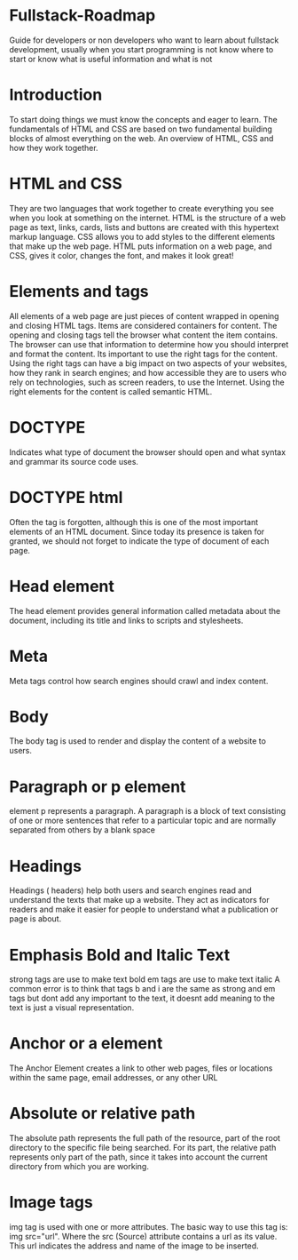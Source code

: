 # Fullstack-Roadmap
Guide for developers or non developers who want to learn about fullstack development, usually when you start programming is not know where to start or know what is useful information and what is not 

# Introduction
To start doing things we must know the concepts and eager to learn. The fundamentals of HTML and CSS are based on two fundamental building blocks of almost everything on the web. An overview of HTML, CSS and how they work together.
# HTML and CSS
 They are two languages that work together to create everything you see when you look at something on the internet. HTML is the structure of a web page as text, links, cards, lists and buttons are created with this hypertext markup language. CSS allows you to add styles to the different elements that make up the web page. HTML puts information on a web page, and CSS, gives it color, changes the font, and makes it look great!
 # Elements and tags
 All elements of a web page are just pieces of content wrapped in opening and closing HTML tags.
Items are considered containers for content. The opening and closing tags tell the browser what content the item contains. The browser can use that information to determine how you should interpret and format the content.
Its important to use the right tags for the content. Using the right tags can have a big impact on two aspects of your websites, how they rank in search engines; and how accessible they are to users who rely on technologies, such as screen readers, to use the Internet.
Using the right elements for the content is called semantic HTML.
# DOCTYPE 
Indicates what type of document the browser should open and what syntax and grammar its source code uses.

# DOCTYPE html
Often the tag is forgotten, although this is one of the most important elements of an HTML document. Since today its presence is taken for granted, we should not forget to indicate the type of document of each page.

# Head element
The head element provides general information called metadata about the document, including its title and links to scripts and stylesheets.

# Meta
Meta tags control how search engines should crawl and index content. 
# Body
 The body tag is used to render and display the content of a website to users.
# Paragraph or p element
element p represents a paragraph. A paragraph is a block of text consisting of one or more sentences that refer to a particular topic and are normally separated from others by a blank space
# Headings
Headings ( headers) help both users and search engines read and understand the texts that make up a website. They act as indicators for readers and make it easier for people to understand what a publication or page is about.

# Emphasis Bold and Italic Text
strong tags are use to make text bold
em tags are use to make text italic
A common error is to think that tags b and i are the same as strong
and em tags but dont add any important to the text, it doesnt add meaning to the text is just a visual representation.

# Anchor or a element
The Anchor Element creates a link to other web pages, files or locations within the same page, email addresses, or any other URL

# Absolute or relative path
The absolute path represents the full path of the resource, part of the root directory to the specific file being searched. For its part, the relative path represents only part of the path, since it takes into account the current directory from which you are working.

# Image tags
 img tag is used with one or more attributes. The basic way to use this tag is: img src="url". Where the src (Source) attribute contains a url as its value. This url indicates the address and name of the image to be inserted.
